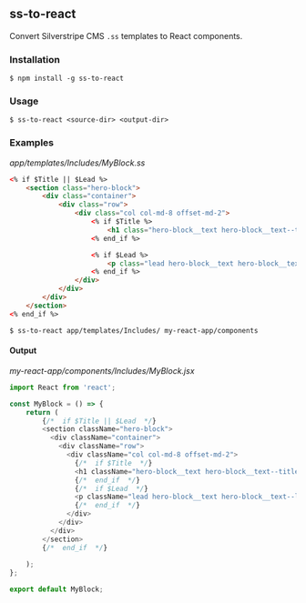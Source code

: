 ## ss-to-react

Convert Silverstripe CMS `.ss` templates to React components.

### Installation

`$ npm install -g ss-to-react`

### Usage

`$ ss-to-react <source-dir> <output-dir>`

### Examples

*app/templates/Includes/MyBlock.ss*
```html
<% if $Title || $Lead %>
    <section class="hero-block">
        <div class="container">
            <div class="row">
                <div class="col col-md-8 offset-md-2">
                    <% if $Title %>
                        <h1 class="hero-block__text hero-block__text--title">$Title</h1>
                    <% end_if %>

                    <% if $Lead %>
                        <p class="lead hero-block__text hero-block__text--lead">$Lead</p>
                    <% end_if %>
                </div>
            </div>
        </div>
    </section>
<% end_if %>
```

`$ ss-to-react app/templates/Includes/ my-react-app/components`

#### Output

*my-react-app/components/Includes/MyBlock.jsx*

```js
import React from 'react';

const MyBlock = () => {
    return (
		{/*  if $Title || $Lead  */}
		<section className="hero-block">
		  <div className="container">
		    <div className="row">
		      <div className="col col-md-8 offset-md-2">
		        {/*  if $Title  */}
		        <h1 className="hero-block__text hero-block__text--title">$Title</h1>
		        {/*  end_if  */}
		        {/*  if $Lead  */}
		        <p className="lead hero-block__text hero-block__text--lead">$Lead</p>
		        {/*  end_if  */}
		      </div>
		    </div>
		  </div>
		</section>
		{/*  end_if  */}
		
    );
};

export default MyBlock;
```





